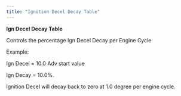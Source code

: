 ```yaml
---
title: "Ignition Decel Decay Table"
---
```


**Ign Decel Decay Table**


Controls the percentage Ign Decel Decay per Engine Cycle


Example:&nbsp;

Ign Decel = 10.0 Adv start value

Ign Decay = 10.0%.


Ignition Decel will decay back to zero at 1.0 degree per engine cycle.

